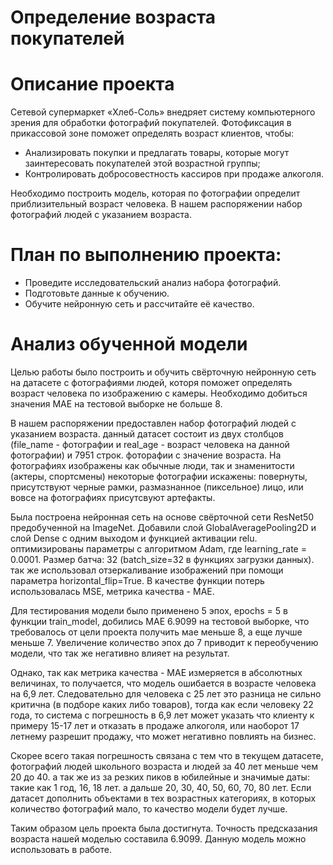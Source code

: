 # Определение возраста покупателей
# Описание проекта
Сетевой супермаркет «Хлеб-Соль» внедряет систему компьютерного зрения для обработки фотографий покупателей. Фотофиксация в прикассовой зоне поможет определять возраст клиентов, чтобы:

- Анализировать покупки и предлагать товары, которые могут заинтересовать покупателей этой возрастной группы;
- Контролировать добросовестность кассиров при продаже алкоголя.

Необходимо построить модель, которая по фотографии определит приблизительный возраст человека. В нашем распоряжении набор фотографий людей с указанием возраста.

# План по выполнению проекта:

- Проведите исследовательский анализ набора фотографий.
- Подготовьте данные к обучению.
- Обучите нейронную сеть и рассчитайте её качество.

# Анализ обученной модели
Целью работы было построить и обучить свёрточную нейронную сеть на датасете с фотографиями людей, которя поможет определять возраст человека по изображению с камеры. Необходимо добиться значения MAE на тестовой выборке не больше 8.

В нашем распоряжении предоставлен набор фотографий людей с указанием возраста. данный датасет состоит из двух столбцов (file_name - фотографии и real_age - возраст человека на данной фотографии) и 7951 строк.
фоторафии с значение возраста. На фотографиях изображены как обычные люди, так и знаменитости (актеры, спортсмены)
некоторые фотографии искажены: повернуты, присутствуют черные рамки, размазнанное (пиксельное) лицо, или вовсе на фотографиях присутсвуют артефакты.

Была построена нейронная сеть на основе свёрточной сети ResNet50 предобученной на ImageNet. Добавили слой GlobalAveragePooling2D и слой Dense с одним выходом и функцией активации relu. оптимизированы параметры с алгоритмом Adam, где learning_rate = 0.0001. Размер батча: 32 (batch_size=32 в функциях загрузки данных). так же использовал отзеркаливание изображений при помощи параметра horizontal_flip=True. В качестве функции потерь использовалась MSE, метрика качества - MAE.

Для тестирования модели было применено 5 эпох, epochs = 5 в функции train_model, добились MAE 6.9099 на тестовой выборке, что требовалось от цели проекта получить мае меньше 8, а еще лучше меньше 7. Увеличение количество эпох до 7 приводит к переобучению модели, что так же негативно влияет на результат.  

Однако, так как метрика качества - MAE измеряется в абсолютных величинах, то получается, что  модель ошибается в возрасте человека на 6,9 лет. Следовательно для человека с 25 лет это разница не сильно критична (в подборе каких либо товаров), тогда как если человеку 22 года, то система с погрешность в 6,9 лет может указать что клиенту к примеру 15-17 лет и отказать в продаже алкоголя, или наоборот 17 летнему разрешит продажу, что может негативно повлиять на бизнес.

Скорее всего такая погрешность связана с тем что в текущем датасете, фотографий людей школьного возраста и людей за 40 лет меньше чем 20 до 40. а так же из за резких пиков в юбилейные и значимые даты: такие как 1 год, 16, 18 лет. а дальше 20, 30, 40, 50, 60, 70, 80 лет. Если датасет дополнить объектами в тех возрастных категориях, в которых количество фотографий мало, то качество модели будет лучше. 

Таким образом цель проекта была достигнута. Точность предсказания возраста нашей моделью составила 6.9099. Данную модель можно использовать в работе.
